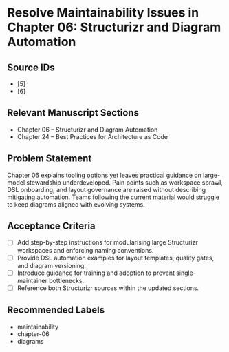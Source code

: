 # Resolve Maintainability Issues in Chapter 06: Structurizr and Diagram Automation

## Source IDs
- [5]
- [6]

## Relevant Manuscript Sections
- Chapter 06 – Structurizr and Diagram Automation
- Chapter 24 – Best Practices for Architecture as Code

## Problem Statement
Chapter 06 explains tooling options yet leaves practical guidance on large-model stewardship underdeveloped. Pain points such as workspace sprawl, DSL onboarding, and layout governance are raised without describing mitigating automation. Teams following the current material would struggle to keep diagrams aligned with evolving systems.

## Acceptance Criteria
- [ ] Add step-by-step instructions for modularising large Structurizr workspaces and enforcing naming conventions.
- [ ] Provide DSL automation examples for layout templates, quality gates, and diagram versioning.
- [ ] Introduce guidance for training and adoption to prevent single-maintainer bottlenecks.
- [ ] Reference both Structurizr sources within the updated sections.

## Recommended Labels
- maintainability
- chapter-06
- diagrams

